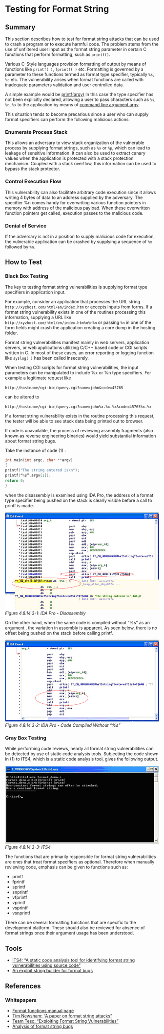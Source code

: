 # Testing for Format String

## Summary

This section describes how to test for format string attacks that can be used to crash a program or to execute harmful code. The problem stems from the use of unfiltered user input as the format string parameter in certain C functions that perform formatting, such as `printf()`.

Various C-Style languages provision formatting of output by means of functions like `printf( )`, `fprintf( )` etc. Formatting is governed by a parameter to these functions termed as format type specifier, typically `%s`, `%c` etc. The vulnerability arises when format functions are called with inadequate parameters validation and user controlled data.

A simple example would be [printf(argv)](https://www.die.net/doc/linux/man/man3/fprintf.3.html) In this case the type specifier has not been explicitly declared, allowing a user to pass characters such as `%s`, `%n`, `%x` to the application by means of [command line argument argv](https://www.die.net/doc/linux/man/man3/fprintf.3.html).

This situation tends to become precarious since a user who can supply format specifiers can perform the following malicious actions:

### Enumerate Process Stack

This allows an adversary to view stack organization of the vulnerable process by supplying format strings, such as `%x` or `%p`, which can lead to leakage of sensitive information. It can also be used to extract canary values when the application is protected with a stack protection mechanism. Coupled with a stack overflow, this information can be used to bypass the stack protector.

### Control Execution Flow

This vulnerability can also facilitate arbitrary code execution since it allows writing 4 bytes of data to an address supplied by the adversary. The specifier %n comes handy for overwriting various function pointers in memory with address of the malicious payload. When these overwritten function pointers get called, execution passes to the malicious code.

### Denial of Service

If the adversary is not in a position to supply malicious code for execution, the vulnerable application can be crashed by supplying a sequence of `%x` followed by `%n`.

## How to Test

### Black Box Testing

The key to testing format string vulnerabilities is supplying format type specifiers in application input.

For example, consider an application that processes the URL string `http://xyzhost.com/html/en/index.htm` or accepts inputs from forms. If a format string vulnerability exists in one of the routines processing this information, supplying a URL like `http://xyzhost.com/html/en/index.htm%n%n%n` or passing `%n` in one of the form fields might crash the application creating a core dump in the hosting folder.

Format string vulnerabilities manifest mainly in web servers, application servers, or web applications utilizing C/C++ based code or CGI scripts written in C. In most of these cases, an error reporting or logging function like `syslog( )` has been called insecurely.

When testing CGI scripts for format string vulnerabilities, the input parameters can be manipulated to include %x or %n type specifiers. For example a legitimate request like

`http://hostname/cgi-bin/query.cgi?name=john&code=45765`

can be altered to

`http://hostname/cgi-bin/query.cgi?name=john%x.%x.%x&code=45765%x.%x`

If a format string vulnerability exists in the routine processing this request, the tester will be able to see stack data being printed out to browser.

If code is unavailable, the process of reviewing assembly fragments (also known as reverse engineering binaries) would yield substantial information about format string bugs.

Take the instance of code (1) :

```c
int main(int argc, char **argv)
{
printf("The string entered is\n");
printf(“%s”,argv[1]);
return 0;
}
```

when the disassembly is examined using IDA Pro, the address of a format type specifier being pushed on the stack is clearly visible before a call to printf is made.

![IDA Pro](images/IDA_Pro.gif)\
*Figure 4.8.14.3-1: IDA Pro - Disassembly*

On the other hand, when the same code is compiled without “%s” as an argument , the variation in assembly is apparent. As seen below, there is no offset being pushed on the stack before calling printf.

![IDA Pro 2](images/IDA_Pro_2.gif)\
*Figure 4.8.14.3-2: IDA Pro - Code Compiled Without “%s”*

### Gray Box Testing

While performing code reviews, nearly all format string vulnerabilities can be detected by use of static code analysis tools. Subjecting the code shown in (1) to ITS4, which is a static code analysis tool, gives the following output.

![ITS4](images/ITS4.gif)\
*Figure 4.8.14.3-3: ITS4*

The functions that are primarily responsible for format string vulnerabilities are ones that treat format specifiers as optional. Therefore when manually reviewing code, emphasis can be given to functions such as:

- printf
- fprintf
- sprintf
- snprintf
- vfprintf
- vprintf
- vsprintf
- vsnprintf

There can be several formatting functions that are specific to the development platform. These should also be reviewed for absence of format strings once their argument usage has been understood.

## Tools

- [ITS4: “A static code analysis tool for identifying format string vulnerabilities using source code”](http://seclab.cs.ucdavis.edu/projects/testing/tools/its4.html)
- [An exploit string builder for format bugs](https://seclists.org/lists/pen-test/2001/Aug/0014.html)

## References

### Whitepapers

- [Format functions manual page](http://www.die.net/doc/linux/man/man3/fprintf.3.html)
- [Tim Newsham: “A paper on format string attacks”](http://comsec.theclerk.com/CISSP/FormatString.pdf)
- [Team Teso: “Exploiting Format String Vulnerabilities”](http://www.cs.ucsb.edu/~jzhou/security/formats-teso.html)
- [Analysis of format string bugs](http://julianor.tripod.com/format-bug-analysis.pdf)
